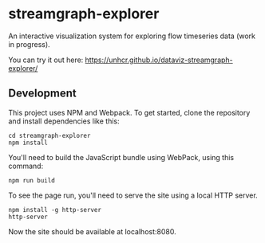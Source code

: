 # streamgraph-explorer

An interactive visualization system for exploring flow timeseries data (work in progress).

You can try it out here: https://unhcr.github.io/dataviz-streamgraph-explorer/

## Development

This project uses NPM and Webpack. To get started, clone the repository and install dependencies like this:

```
cd streamgraph-explorer
npm install
```

You'll need to build the JavaScript bundle using WebPack, using this command:

```
npm run build
```

To see the page run, you'll need to serve the site using a local HTTP server.

```
npm install -g http-server
http-server
```

Now the site should be available at localhost:8080.
